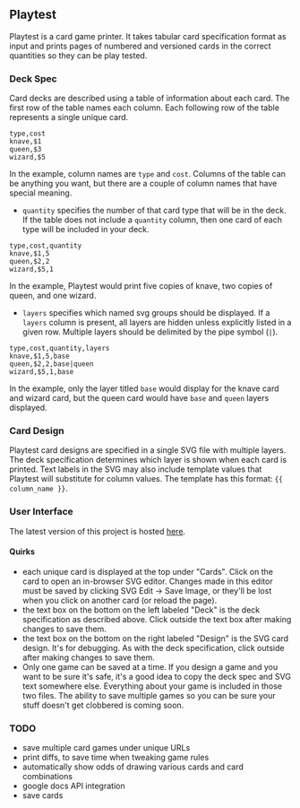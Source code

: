 ## Playtest

Playtest is a card game printer. It takes tabular card specification format as input and prints pages of numbered and versioned cards in the correct quantities so they can be play tested.


### Deck Spec

Card decks are described using a table of information about each card. The first row of the table names each column. Each following row of the table represents a single unique card. 

```
type,cost
knave,$1
queen,$3
wizard,$5
```

In the example, column names are `type` and `cost`. Columns of the table can be anything you want, but there are a couple of column names that have special meaning.

* `quantity` specifies the number of that card type that will be in the deck. If the table does not include a `quantity` column, then one card of each type will be included in your deck.

```
type,cost,quantity
knave,$1,5
queen,$2,2
wizard,$5,1
```

In the example, Playtest would print five copies of knave, two copies of queen, and one wizard.

* `layers` specifies which named svg groups should be displayed. If a `layers` column is present, all layers are hidden unless explicitly listed in a given row. Multiple layers should be delimited by the pipe symbol (`|`).

```
type,cost,quantity,layers
knave,$1,5,base
queen,$2,2,base|queen
wizard,$5,1,base
```

In the example, only the layer titled `base` would display for the knave card and wizard card, but the queen card would have `base` and `queen` layers displayed.

### Card Design

Playtest card designs are specified in a single SVG file with multiple layers. The deck specification determines which layer is shown when each card is printed. Text labels in the SVG may also include template values that Playtest will substitute for column values.  The template has this format: `{{ column_name }}`.

### User Interface

The latest version of this project is hosted [here](http://playtest.meteor.com).

#### Quirks

* each unique card is displayed at the top under "Cards". Click on the card to open an in-browser SVG editor. Changes made in this editor must be saved by clicking SVG Edit -> Save Image, or they'll be lost when you click on another card (or reload the page).
* the text box on the bottom on the left labeled "Deck" is the deck specification as described above. Click outside the text box after making changes to save them.
* the text box on the bottom on the right labeled "Design" is the SVG card design. It's for debugging. As with the deck specification, click outside after making changes to save them.
* Only one game can be saved at a time. If you design a game and you want to be sure it's safe, it's a good idea to copy the deck spec and SVG text somewhere else. Everything about your game is included in those two files. The ability to save multiple games so you can be sure your stuff doesn't get clobbered is coming soon.

### TODO

- save multiple card games under unique URLs
- print diffs, to save time when tweaking game rules
- automatically show odds of drawing various cards and card combinations
- google docs API integration
- save cards
